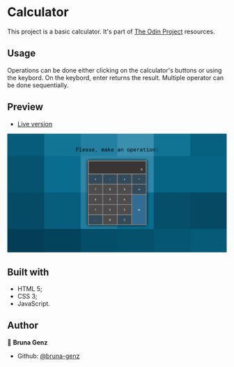 # Calculator

This project is a basic calculator. It's part of [The Odin Project](https://www.theodinproject.com/courses/web-development-101/lessons/calculator) resources. 

## Usage

Operations can be done either clicking on the calculator's buttons or using the keybord. On the keybord, enter returns the result. Multiple operator can be done sequentially. 

## Preview

- [Live version](https://rawcdn.githack.com/bruna-genz/Calculator/78d108584d7f7f1960ab8b1a95cd2f843ae86574/calculator.html)

![Alt text](calculator.png)

## Built with

- HTML 5;
- CSS 3;
- JavaScript.

## Author

:woman: **Bruna Genz**

- Github: [@bruna-genz](https://github.com/bruna-genz)

